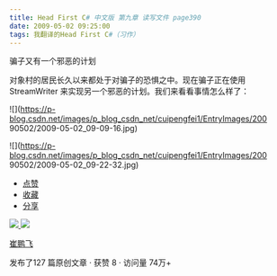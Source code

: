 ```yaml
---
title: Head First C# 中文版 第九章 读写文件 page390
date: 2009-05-02 09:25:00
tags: 我翻译的Head First C#（习作）
---
```

骗子又有一个邪恶的计划

  

对象村的居民长久以来都处于对骗子的恐惧之中。现在骗子正在使用  StreamWriter  来实现另一个邪恶的计划。我们来看看事情怎么样了：

  

![](https://p-blog.csdn.net/images/p_blog_csdn_net/cuipengfei1/EntryImages/200
90502/2009-05-02_09-09-16.jpg)

![](https://p-blog.csdn.net/images/p_blog_csdn_net/cuipengfei1/EntryImages/200
90502/2009-05-02_09-22-32.jpg)

  * [ 点赞  ](javascript:;)
  * [ 收藏  ](javascript:;)
  * [ 分享 ](javascript:;)

[ ![](https://profile.csdnimg.cn/5/2/5/3_cuipengfei1)
![](https://g.csdnimg.cn/static/user-reg-year/1x/11.png)
](https://blog.csdn.net/cuipengfei1)

[ 崔鹏飞 ](https://blog.csdn.net/cuipengfei1)

发布了127 篇原创文章  ·  获赞 8  ·  访问量 74万+


